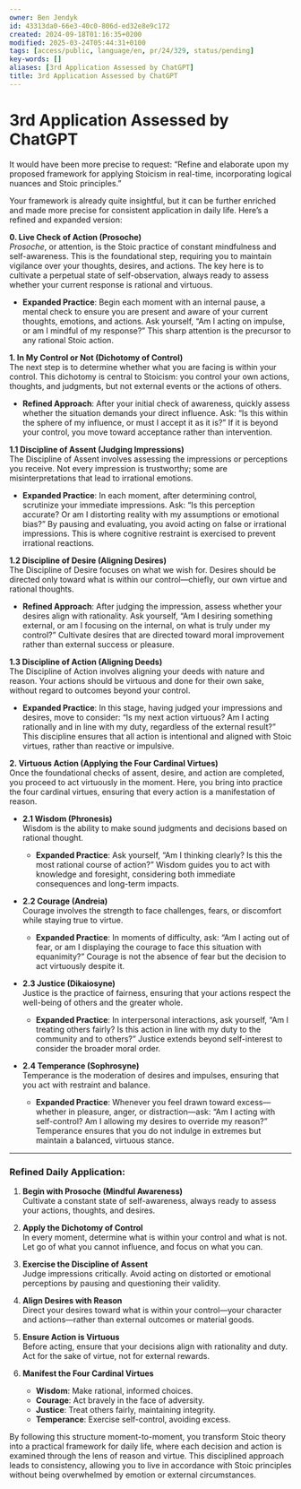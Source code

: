 ```yaml
---
owner: Ben Jendyk
id: 43313da0-66e3-40c0-806d-ed32e8e9c172
created: 2024-09-18T01:16:35+0200
modified: 2025-03-24T05:44:31+0100
tags: [access/public, language/en, pr/24/329, status/pending]
key-words: []
aliases: [3rd Application Assessed by ChatGPT]
title: 3rd Application Assessed by ChatGPT
---
```


# 3rd Application Assessed by ChatGPT

It would have been more precise to request: “Refine and elaborate upon my proposed framework for applying Stoicism in real-time, incorporating logical nuances and Stoic principles.”

Your framework is already quite insightful, but it can be further enriched and made more precise for consistent application in daily life. Here’s a refined and expanded version:

**0. Live Check of Action (Prosoche)**  
*Prosoche*, or attention, is the Stoic practice of constant mindfulness and self-awareness. This is the foundational step, requiring you to maintain vigilance over your thoughts, desires, and actions. The key here is to cultivate a perpetual state of self-observation, always ready to assess whether your current response is rational and virtuous.

- **Expanded Practice**: Begin each moment with an internal pause, a mental check to ensure you are present and aware of your current thoughts, emotions, and actions. Ask yourself, “Am I acting on impulse, or am I mindful of my response?” This sharp attention is the precursor to any rational Stoic action.

**1. In My Control or Not (Dichotomy of Control)**  
The next step is to determine whether what you are facing is within your control. This dichotomy is central to Stoicism: you control your own actions, thoughts, and judgments, but not external events or the actions of others.

- **Refined Approach**: After your initial check of awareness, quickly assess whether the situation demands your direct influence. Ask: “Is this within the sphere of my influence, or must I accept it as it is?” If it is beyond your control, you move toward acceptance rather than intervention.

**1.1 Discipline of Assent (Judging Impressions)**  
The Discipline of Assent involves assessing the impressions or perceptions you receive. Not every impression is trustworthy; some are misinterpretations that lead to irrational emotions.

- **Expanded Practice**: In each moment, after determining control, scrutinize your immediate impressions. Ask: “Is this perception accurate? Or am I distorting reality with my assumptions or emotional bias?” By pausing and evaluating, you avoid acting on false or irrational impressions. This is where cognitive restraint is exercised to prevent irrational reactions.

**1.2 Discipline of Desire (Aligning Desires)**  
The Discipline of Desire focuses on what we wish for. Desires should be directed only toward what is within our control—chiefly, our own virtue and rational thoughts.

- **Refined Approach**: After judging the impression, assess whether your desires align with rationality. Ask yourself, “Am I desiring something external, or am I focusing on the internal, on what is truly under my control?” Cultivate desires that are directed toward moral improvement rather than external success or pleasure.

**1.3 Discipline of Action (Aligning Deeds)**  
The Discipline of Action involves aligning your deeds with nature and reason. Your actions should be virtuous and done for their own sake, without regard to outcomes beyond your control.

- **Expanded Practice**: In this stage, having judged your impressions and desires, move to consider: “Is my next action virtuous? Am I acting rationally and in line with my duty, regardless of the external result?” This discipline ensures that all action is intentional and aligned with Stoic virtues, rather than reactive or impulsive.

**2. Virtuous Action (Applying the Four Cardinal Virtues)**  
Once the foundational checks of assent, desire, and action are completed, you proceed to act virtuously in the moment. Here, you bring into practice the four cardinal virtues, ensuring that every action is a manifestation of reason.

- **2.1 Wisdom (Phronesis)**  
  Wisdom is the ability to make sound judgments and decisions based on rational thought.

  - **Expanded Practice**: Ask yourself, “Am I thinking clearly? Is this the most rational course of action?” Wisdom guides you to act with knowledge and foresight, considering both immediate consequences and long-term impacts.

- **2.2 Courage (Andreia)**  
  Courage involves the strength to face challenges, fears, or discomfort while staying true to virtue.

  - **Expanded Practice**: In moments of difficulty, ask: “Am I acting out of fear, or am I displaying the courage to face this situation with equanimity?” Courage is not the absence of fear but the decision to act virtuously despite it.

- **2.3 Justice (Dikaiosyne)**  
  Justice is the practice of fairness, ensuring that your actions respect the well-being of others and the greater whole.

  - **Expanded Practice**: In interpersonal interactions, ask yourself, “Am I treating others fairly? Is this action in line with my duty to the community and to others?” Justice extends beyond self-interest to consider the broader moral order.

- **2.4 Temperance (Sophrosyne)**  
  Temperance is the moderation of desires and impulses, ensuring that you act with restraint and balance.

  - **Expanded Practice**: Whenever you feel drawn toward excess—whether in pleasure, anger, or distraction—ask: “Am I acting with self-control? Am I allowing my desires to override my reason?” Temperance ensures that you do not indulge in extremes but maintain a balanced, virtuous stance.

---

### Refined Daily Application:

1. **Begin with Prosoche (Mindful Awareness)**  
   Cultivate a constant state of self-awareness, always ready to assess your actions, thoughts, and desires.

2. **Apply the Dichotomy of Control**  
   In every moment, determine what is within your control and what is not. Let go of what you cannot influence, and focus on what you can.

3. **Exercise the Discipline of Assent**  
   Judge impressions critically. Avoid acting on distorted or emotional perceptions by pausing and questioning their validity.

4. **Align Desires with Reason**  
   Direct your desires toward what is within your control—your character and actions—rather than external outcomes or material goods.

5. **Ensure Action is Virtuous**  
   Before acting, ensure that your decisions align with rationality and duty. Act for the sake of virtue, not for external rewards.

6. **Manifest the Four Cardinal Virtues**  
   - **Wisdom**: Make rational, informed choices.
   - **Courage**: Act bravely in the face of adversity.
   - **Justice**: Treat others fairly, maintaining integrity.
   - **Temperance**: Exercise self-control, avoiding excess.

By following this structure moment-to-moment, you transform Stoic theory into a practical framework for daily life, where each decision and action is examined through the lens of reason and virtue. This disciplined approach leads to consistency, allowing you to live in accordance with Stoic principles without being overwhelmed by emotion or external circumstances.